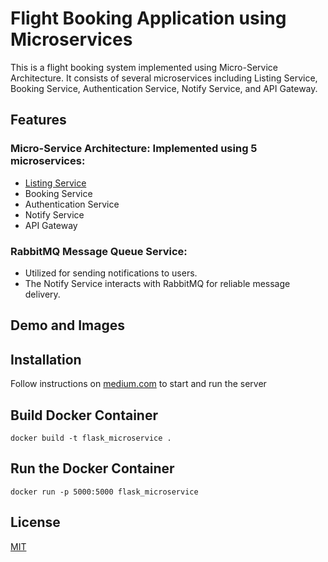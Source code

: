 # Flight Booking Application using Microservices

This is a flight booking system implemented using Micro-Service Architecture. It consists of several microservices including Listing Service, Booking Service, Authentication Service, Notify Service, and API Gateway.

## Features
### Micro-Service Architecture: Implemented using 5 microservices:
- [Listing Service](ticket-listing-service)
- Booking Service
- Authentication Service
- Notify Service
- API Gateway
### RabbitMQ Message Queue Service: 
- Utilized for sending notifications to users. 
- The Notify Service interacts with RabbitMQ for reliable message delivery.


## Demo and Images


## Installation 
Follow instructions on [medium.com](https://medium.com/@xhefri/a-beginners-guide-to-creating-microservices-with-flask-a71f29c9647) to start and run the server

## Build Docker Container
`docker build -t flask_microservice .`

## Run the Docker Container
`docker run -p 5000:5000 flask_microservice`


## License

[MIT](https://choosealicense.com/licenses/mit/)